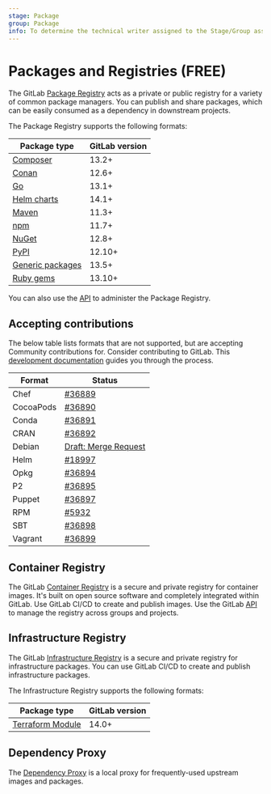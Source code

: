 ```yaml
---
stage: Package
group: Package
info: To determine the technical writer assigned to the Stage/Group associated with this page, see https://about.gitlab.com/handbook/engineering/ux/technical-writing/#assignments
---
```


# Packages and Registries **(FREE)**

The GitLab [Package Registry](package_registry/index.md) acts as a private or public registry
for a variety of common package managers. You can publish and share
packages, which can be easily consumed as a dependency in downstream projects.

The Package Registry supports the following formats:

| Package type | GitLab version |
| ------------ | -------------- |
| [Composer](composer_repository/index.md) | 13.2+ |
| [Conan](conan_repository/index.md) | 12.6+ |
| [Go](go_proxy/index.md) | 13.1+ |
| [Helm charts](helm_repository/index.md) | 14.1+ |
| [Maven](maven_repository/index.md) | 11.3+ |
| [npm](npm_registry/index.md) | 11.7+ |
| [NuGet](nuget_repository/index.md) | 12.8+ |
| [PyPI](pypi_repository/index.md) | 12.10+ |
| [Generic packages](generic_packages/index.md) | 13.5+ |
| [Ruby gems](rubygems_registry/index.md) | 13.10+ |

You can also use the [API](../../api/packages.md) to administer the Package Registry.

## Accepting contributions

The below table lists formats that are not supported, but are accepting Community contributions for. Consider contributing to GitLab. This [development documentation](../../development/packages.md)
guides you through the process.

<!-- vale gitlab.Spelling = NO -->

| Format | Status |
| ------ | ------ |
| Chef      | [#36889](https://gitlab.com/gitlab-org/gitlab/-/issues/36889) |
| CocoaPods | [#36890](https://gitlab.com/gitlab-org/gitlab/-/issues/36890) |
| Conda     | [#36891](https://gitlab.com/gitlab-org/gitlab/-/issues/36891) |
| CRAN      | [#36892](https://gitlab.com/gitlab-org/gitlab/-/issues/36892) |
| Debian    | [Draft: Merge Request](https://gitlab.com/gitlab-org/gitlab/-/merge_requests/50438) |
| Helm      | [#18997](https://gitlab.com/gitlab-org/gitlab/-/issues/18997) |
| Opkg      | [#36894](https://gitlab.com/gitlab-org/gitlab/-/issues/36894) |
| P2        | [#36895](https://gitlab.com/gitlab-org/gitlab/-/issues/36895) |
| Puppet    | [#36897](https://gitlab.com/gitlab-org/gitlab/-/issues/36897) |
| RPM       | [#5932](https://gitlab.com/gitlab-org/gitlab/-/issues/5932) |
| SBT       | [#36898](https://gitlab.com/gitlab-org/gitlab/-/issues/36898) |
| Vagrant   | [#36899](https://gitlab.com/gitlab-org/gitlab/-/issues/36899) |

<!-- vale gitlab.Spelling = YES -->
## Container Registry

The GitLab [Container Registry](container_registry/index.md) is a secure and private registry for container images. It's built on open source software and completely integrated within GitLab. Use GitLab CI/CD to create and publish images. Use the GitLab [API](../../api/container_registry.md) to manage the registry across groups and projects.

## Infrastructure Registry

The GitLab [Infrastructure Registry](infrastructure_registry/index.md) is a secure and private registry for infrastructure packages. You can use GitLab CI/CD to create and publish infrastructure packages.

The Infrastructure Registry supports the following formats:

| Package type | GitLab version |
| ------------ | -------------- |
| [Terraform Module](terraform_module_registry/index.md) | 14.0+ |

## Dependency Proxy

The [Dependency Proxy](dependency_proxy/index.md) is a local proxy for frequently-used upstream images and packages.
